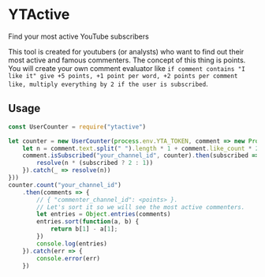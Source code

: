 # YTActive
Find your most active YouTube subscribers

This tool is created for youtubers (or analysts) who want to find out their most active and famous commenters.
The concept of this thing is points. You will create your own comment evaluator like `if comment contains "I like it" give +5 points, +1 point per word, +2 points per comment like, multiply everything by 2 if the user is subscribed`.

## Usage
```js
const UserCounter = require("ytactive")

let counter = new UserCounter(process.env.YTA_TOKEN, comment => new Promise((resolve, _reject) => {
    let n = comment.text.split(" ").length * 1 + comment.like_count * 2
    comment.isSubscribed("your_channel_id", counter).then(subscribed => {
        resolve(n * (subscribed ? 2 : 1))
    }).catch(_ => resolve(n))
}))
counter.count("your_channel_id")
    .then(comments => {
        // { "commenter_channel_id": <points> }.
        // Let's sort it so we will see the most active commenters.
        let entries = Object.entries(comments)
        entries.sort(function(a, b) {
            return b[1] - a[1];
        })
        console.log(entries)
    }).catch(err => {
        console.error(err)
    })
```